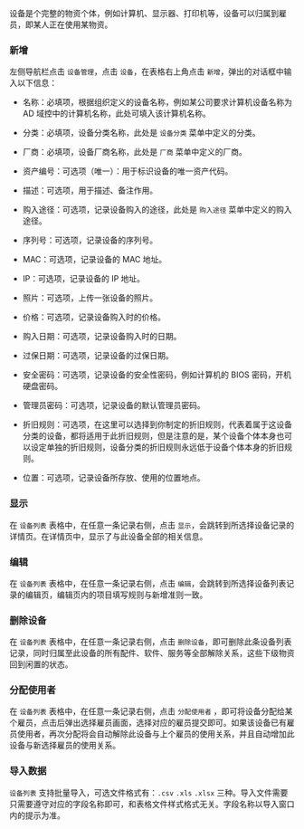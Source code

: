 设备是个完整的物资个体，例如计算机、显示器、打印机等，设备可以归属到雇员，即某人正在使用某物资。

### 新增

左侧导航栏点击 `设备管理`，点击 `设备`，在表格右上角点击 `新增`，弹出的对话框中输入以下信息：

- 名称：必填项，根据组织定义的设备名称，例如某公司要求计算机设备名称为 AD 域控中的计算机名称，此处可填入该计算机名称。

- 分类：必填项，设备分类名称，此处是 `设备分类` 菜单中定义的分类。

- 厂商：必填项，设备厂商名称，此处是 `厂商` 菜单中定义的厂商。

- 资产编号：可选项（唯一）：用于标识设备的唯一资产代码。

- 描述：可选项，用于描述、备注作用。

- 购入途径：可选项，记录设备购入的途径，此处是 `购入途径` 菜单中定义的购入途径。

- 序列号：可选项，记录设备的序列号。

- MAC：可选项，记录设备的 MAC 地址。

- IP：可选项，记录设备的 IP 地址。

- 照片：可选项，上传一张设备的照片。

- 价格：可选项，记录设备购入时的价格。

- 购入日期：可选项，记录设备购入时的日期。

- 过保日期：可选项，记录设备的过保日期。

- 安全密码：可选项，记录设备的安全性密码，例如计算机的 BIOS 密码，开机硬盘密码。

- 管理员密码：可选项，记录设备的默认管理员密码。

- 折旧规则：可选项，在这里可以选择到你制定的折旧规则，代表着属于这设备分类的设备，都将适用于此折旧规则，但是注意的是，某个设备个体本身也可以设定单独的折旧规则，设备分类的折旧规则永远低于设备个体本身的折旧规则。

- 位置：可选项，记录设备所存放、使用的位置地点。

### 显示

在 `设备列表` 表格中，在任意一条记录右侧，点击 `显示`，会跳转到所选择设备记录的详情页。在详情页中，显示了与此设备全部的相关信息。

### 编辑

在 `设备列表` 表格中，在任意一条记录右侧，点击 `编辑`，会跳转到所选择设备列表记录的编辑页，编辑页内的项目填写规则与新增准则一致。

### 删除设备

在 `设备列表` 表格中，在任意一条记录右侧，点击 `删除设备`，即可删除此条设备列表记录，同时归属至此设备的所有配件、软件、服务等全部解除关系，这些下级物资回到闲置的状态。

### 分配使用者

在 `设备列表` 表格中，在任意一条记录右侧，点击 `分配使用者`
，即可将设备分配给某个雇员，点击后弹出选择雇员画面，选择对应的雇员提交即可。如果该设备已有雇员使用者，再次分配将会自动解除此设备与上个雇员的使用关系，并且自动增加此设备与新选择雇员的使用关系。

### 导入数据

`设备列表` 支持批量导入，可选文件格式有：`.csv` `.xls` `.xlsx` 三种。导入文件需要只需要遵守对应的字段名称即可，和表格文件样式格式无关。字段名称以导入窗口内的提示为准。
